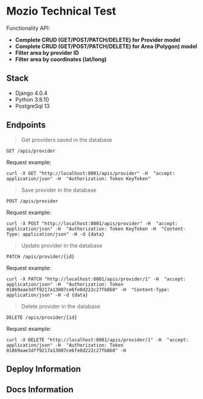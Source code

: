# Mozio Technical Test 

Functionality API:
- **Complete CRUD (GET/POST/PATCH/DELETE) for Provider model**
- **Complete CRUD (GET/POST/PATCH/DELETE) for Area (Polygon) model** 
- **Filter area by provider ID**
- **Filter area by coordinates (lat/long)**

## Stack

 - Django 4.0.4
 - Python 3.8.10
 - PostgreSql 13

## Endpoints 

> Get providers saved in the database

```plaintext
GET /apis/provider
```

Request example:

```shell
curl -X GET "http://localhost:8001/apis/provider" -H  "accept: application/json" -H  "Authorization: Token KeyToken"
```

> Save provider in the database

```plaintext
POST /apis/provider
```

Request example:

```shell
curl -X POST "http://localhost:8001/apis/provider" -H  "accept: application/json" -H  "Authorization: Token KeyToken -H  "Content-Type: application/json" -H -d {data}
```

> Update provider in the database

```plaintext
PATCH /apis/provider/{id}
```

Request example:

```shell
curl -X PATCH "http://localhost:8001/apis/provider/1" -H  "accept: application/json" -H  "Authorization: Token 01869aae3dff9217a13007ce6fe0d222c27fb860" -H  "Content-Type: application/json" -H -d {data}
```

> Delete provider in the database

```plaintext
DELETE /apis/provider/{id}
```

Request example:

```shell
curl -X DELETE "http://localhost:8001/apis/provider/1" -H  "accept: application/json" -H  "Authorization: Token 01869aae3dff9217a13007ce6fe0d222c27fb860" -H
```

## Deploy Information

## Docs Information
